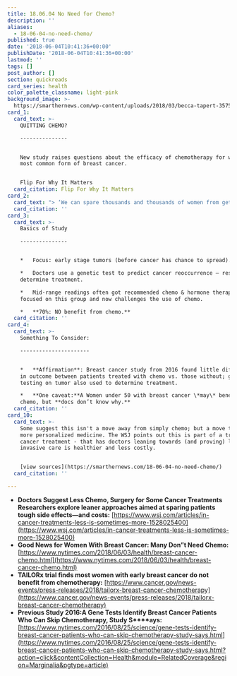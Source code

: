 ```yaml
---
title: 18.06.04 No Need for Chemo?
description: ''
aliases:
  - 18-06-04-no-need-chemo/
published: true
date: '2018-06-04T10:41:36+00:00'
publishDate: '2018-06-04T10:41:36+00:00'
lastmod: ''
tags: []
post_author: []
section: quickreads
card_series: health
color_palette_classname: light-pink
background_image: >-
  https://smarthernews.com/wp-content/uploads/2018/03/becca-tapert-357541-unsplash-scaled.jpg
card_1:
  card_text: >-
    QUITTING CHEMO?

    ---------------


    New study raises questions about the efficacy of chemotherapy for women with
    most common form of breast cancer.


    Flip For Why It Matters
  card_citation: Flip For Why It Matters
card_2:
  card_text: "> ‘We can spare thousands and thousands of women from getting toxic treatment that really wouldn’t benefit them. **This is very powerful. It really changes the standard of care**.’\n> \n> Dr. Ingrid A. Mayer, Vanderbilt University Medical Center, an author of the study that started in 2006 and included more than 10,000 women."
  card_citation: ''
card_3:
  card_text: >-
    Basics of Study

    ---------------


    *   Focus: early stage tumors (before cancer has chance to spread).

    *   Doctors use a genetic test to predict cancer reoccurrence – results
    determine treatment.

    *   Mid-range readings often got recommended chemo & hormone therapy; study
    focused on this group and now challenges the use of chemo.

    *   **70%: NO benefit from chemo.**
  card_citation: ''
card_4:
  card_text: >-
    Something To Consider:

    ----------------------


    *   **Affirmation**: Breast cancer study from 2016 found little difference
    in outcome between patients treated with chemo vs. those without; genetic
    testing on tumor also used to determine treatment.

    *   **One caveat:**A Women under 50 with breast cancer \*may\* benefit from
    chemo, but **docs don’t know why.**
  card_citation: ''
card_10:
  card_text: >-
    Some suggest this isn't a move away from simply chemo; but a move toward
    more personalized medicine. The WSJ points out this is part of a trend in
    cancer treatment - that has doctors leaning towards (and proving) less
    invasive care is healthier and less costly.


    [view sources](https://smarthernews.com/18-06-04-no-need-chemo/)
  card_citation: ''

---
```

*   **Doctors Suggest Less Chemo, Surgery for Some Cancer Treatments Researchers explore leaner approaches aimed at sparing patients tough side effects—and costs:** [https://www.wsj.com/articles/in-cancer-treatments-less-is-sometimes-more-1528025400](https://www.wsj.com/articles/in-cancer-treatments-less-is-sometimes-more-1528025400)
*   **Good News for Women With Breast Cancer: Many Don”t Need Chemo:** [https://www.nytimes.com/2018/06/03/health/breast-cancer-chemo.html](https://www.nytimes.com/2018/06/03/health/breast-cancer-chemo.html)
*   **TAILORx trial finds most women with early breast cancer do not benefit from chemotherapy:** [https://www.cancer.gov/news-events/press-releases/2018/tailorx-breast-cancer-chemotherapy](https://www.cancer.gov/news-events/press-releases/2018/tailorx-breast-cancer-chemotherapy)
*   **Previous Study 2016:A Gene Tests Identify Breast Cancer Patients Who Can Skip Chemotherapy, Study S****ays:** [https://www.nytimes.com/2016/08/25/science/gene-tests-identify-breast-cancer-patients-who-can-skip-chemotherapy-study-says.html](https://www.nytimes.com/2016/08/25/science/gene-tests-identify-breast-cancer-patients-who-can-skip-chemotherapy-study-says.html?action=click&contentCollection=Health&module=RelatedCoverage&region=Marginalia&pgtype=article)